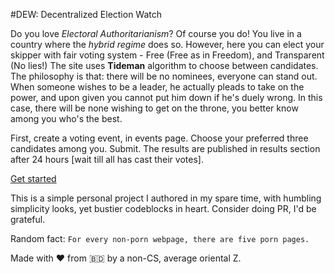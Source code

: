 #DEW: Decentralized Election Watch

Do you love *Electoral Authoritarianism*? Of course you do! You live in a country where the *hybrid regime* does so.
However, here you can elect your skipper with fair voting system - Free (Free as in Freedom), and Transparent (No lies!)
The site uses **Tideman** algorithm to choose between candidates. The philosophy is that: there will be no nominees, everyone can stand out. When someone wishes to be a leader, he actually pleads to take on the power, and upon given you cannot put him down if he's duely wrong. In this case, there will be none wishing to get on the throne, you better know among you who's the best.

First, create a voting event, in events page. Choose your preferred three candidates among you. Submit. The results are published in results section after 24 hours [wait till all has cast their votes].

[Get started]()

This is a simple personal project I authored in my spare time, with humbling simplicity looks, yet bustier codeblocks in heart. Consider doing PR, I'd be grateful.

Random fact: `For every non-porn webpage, there are five porn pages.`

Made with :heart: from 🇧🇩
by a non-CS, average oriental Z.
